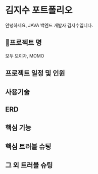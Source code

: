 <h1>김지수 포트폴리오</h1>
안녕하세요, JAVA 백엔드 개발자 김지수입니다.

<h2>🚨프로젝트 명</h2>
모두 모이자, MOMO

<h2>프로젝트 일정 및 인원</h2>

<h2>사용기술</h2>

<h2>ERD</h2>

<h2>핵심 기능</h2>

<h2>핵심 트러블 슈팅</h2>

<h2>그 외 트러블 슈팅</h2>

